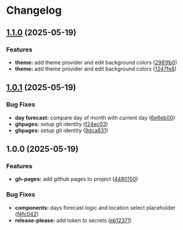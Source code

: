 # Changelog

## [1.1.0](https://github.com/jvlerner/weather-api/compare/v1.0.1...v1.1.0) (2025-05-19)


### Features

* **theme:** add theme provider and edit background colors ([2981fb0](https://github.com/jvlerner/weather-api/commit/2981fb03b92eb0f8e459450042d16d9276528830))
* **theme:** add theme provider and edit background colors ([1247fe8](https://github.com/jvlerner/weather-api/commit/1247fe864b28e02b166e80540d842d7057d7a14f))

## [1.0.1](https://github.com/jvlerner/weather-api/compare/v1.0.0...v1.0.1) (2025-05-19)


### Bug Fixes

* **day forecast:** compare day of month with current day ([6e6eb00](https://github.com/jvlerner/weather-api/commit/6e6eb0087d4d7b007d1d6fe9272011dfdb8e63bb))
* **ghpages:** setup git identity ([f24ec03](https://github.com/jvlerner/weather-api/commit/f24ec038c34bfeadab65fcf1a1578723039d3f47))
* **ghpages:** setup git identity ([9dca631](https://github.com/jvlerner/weather-api/commit/9dca6317d4eab2772608c2e739089a6c344206b4))

## 1.0.0 (2025-05-19)


### Features

* **gh-pages:** add github pages to project ([4480150](https://github.com/jvlerner/weather-api/commit/4480150b1ad1e353443ead65ff79e1203d29d30a))


### Bug Fixes

* **components:** days forecast logic and location select placeholder ([f4fc042](https://github.com/jvlerner/weather-api/commit/f4fc0427e0c530e782847a55d11d71abb94c5c1b))
* **release-please:** add token to secrets ([eb12371](https://github.com/jvlerner/weather-api/commit/eb12371f68b94e8ccd7db60374aecf0e94b41685))
